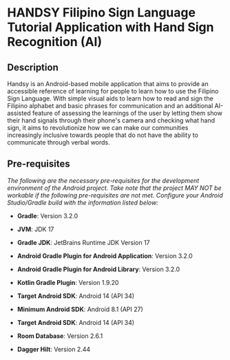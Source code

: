 # HANDSY Filipino Sign Language Tutorial Application with Hand Sign Recognition (AI)

## Description

Handsy is an Android-based mobile application that aims to provide an accessible reference of learning for people to learn how to use the Filipino Sign Language. With simple visual aids to learn how to read and sign the Filipino alphabet and basic phrases for communication and an additional AI-assisted feature of assessing the learnings of the user by letting them show their hand signals through their phone's camera and checking what hand sign, it aims to revolutionize how we can make our communities increasingly inclusive towards people that do not have the ability to communicate through verbal words.

## Pre-requisites

*The following are the necessary pre-requisites for the development environment of the Android project. Take note that the project MAY NOT be workable if the following pre-requisites are not met. Configure your Android Studio/Gradle build with the information listed below:*

- **Gradle**: Version 3.2.0
- **JVM**: JDK 17
- **Gradle JDK**: JetBrains Runtime JDK Version 17

- **Android Gradle Plugin for Android Application**: Version 3.2.0
- **Android Gradle Plugin for Android Library**: Version 3.2.0
- **Kotlin Gradle Plugin**: Version 1.9.20

- **Target Android SDK**: Android 14 (API 34)
- **Minimum Android SDK**: Android 8.1 (API 27)
- **Target Android SDK**: Android 14 (API 34)

- **Room Database**: Version 2.6.1
- **Dagger Hilt**: Version 2.44

